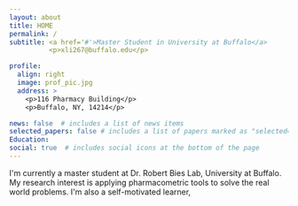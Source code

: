 ```yaml
---
layout: about
title: HOME
permalink: /
subtitle: <a href='#'>Master Student in University at Buffalo</a>
          <p>xli267@buffalo.edu</p>

profile:
  align: right
  image: prof_pic.jpg
  address: >
    <p>116 Pharmacy Building</p>
    <p>Buffalo, NY, 14214</p>

news: false  # includes a list of news items
selected_papers: false # includes a list of papers marked as "selected={true}"
Education: 
social: true  # includes social icons at the bottom of the page
---
```


I'm currently a master student at Dr. Robert Bies Lab, University at Buffalo. My research interest is applying pharmacometric tools to solve the real world problems. I'm also a self-motivated learner,   
<!-- Write your biography here. Tell the world about yourself. Link to your favorite [subreddit](http://reddit.com). You can put a picture in, too. The code is already in, just name your picture `prof_pic.jpg` and put it in the `img/` folder. -->

<!-- Put your address / P.O. box / other info right below your picture. You can also disable any these elements by editing `profile` property of the YAML header of your `_pages/about.md`. Edit `_bibliography/papers.bib` and Jekyll will render your [publications page](/al-folio/publications/) automatically. -->

<!-- Link to your social media connections, too. This theme is set up to use [Font Awesome icons](http://fortawesome.github.io/Font-Awesome/) and [Academicons](https://jpswalsh.github.io/academicons/), like the ones below. Add your Facebook, Twitter, LinkedIn, Google Scholar, or just disable all of them. -->
